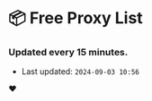 # :package: Free Proxy List
### Updated every 15 minutes.

- Last updated: `2024-09-03 10:56`

:heart:
